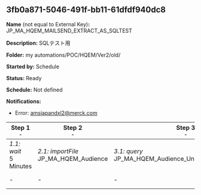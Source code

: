 ## 3fb0a871-5046-491f-bb11-61dfdf940dc8

**Name** (not equal to External Key)**:** JP_MA_HQEM_MAILSEND_EXTRACT_AS_SQLTEST

**Description:** SQLテスト用

**Folder:** my automations/POC/HQEM/Ver2/old/

**Started by:** Schedule

**Status:** Ready

**Schedule:** Not defined

**Notifications:**

* Error: amsjapandxl2@merck.com

| Step 1<br>_<small>-</small>_ | Step 2<br>_<small>-</small>_ | Step 3<br>_<small>-</small>_ | Step 4<br>_<small>-</small>_ | Step 5<br>_<small>-</small>_ | Step 6<br>_<small>-</small>_ |
| --- | --- | --- | --- | --- | --- |
| _1.1: wait_<br>5 Minutes | _2.1: importFile_<br>JP_MA_HQEM_Audience | _3.1: query_<br>JP_MA_HQEM_Audience_UnsubscribedFlg_Update | _4.1: query_<br>JP_MA_HQEM_MR_SEND | _5.1: query_<br>JP_MA_HQEM_Audience_MRuuid_Update | _6.1: query_<br>JP_MA_HQEM_MAILSENDFLG |
| - | - | - | _4.2: query_<br>JP_MA_HQEM_HCP_SEND | - | - |
